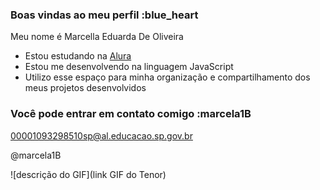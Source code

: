 ### Boas vindas ao meu perfil :blue_heart

Meu nome é Marcella Eduarda De Oliveira

- Estou estudando na [Alura](https://www.alura.com.br)
- Estou me desenvolvendo na linguagem JavaScript
- Utilizo esse espaço para minha organização e compartilhamento dos meus projetos desenvolvidos

### Você pode entrar em contato comigo :marcela1B

00001093298510sp@al.educacao.sp.gov.br

@marcela1B

![descrição do GIF](link GIF do Tenor)
